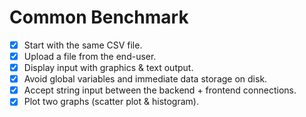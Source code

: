 # Common Benchmark

- [x] Start with the same CSV file.
- [x] Upload a file from the end-user.
- [x] Display input with graphics & text output.
- [x] Avoid global variables and immediate data storage on disk.
- [x] Accept string input between the backend + frontend connections.
- [x] Plot two graphs (scatter plot & histogram).
